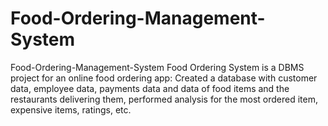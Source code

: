 # Food-Ordering-Management-System
Food-Ordering-Management-System Food Ordering System is a DBMS project for an online food ordering app: Created a database with customer data, employee data, payments data and data of food items and the restaurants delivering them, performed analysis for the most ordered item, expensive items, ratings, etc.
